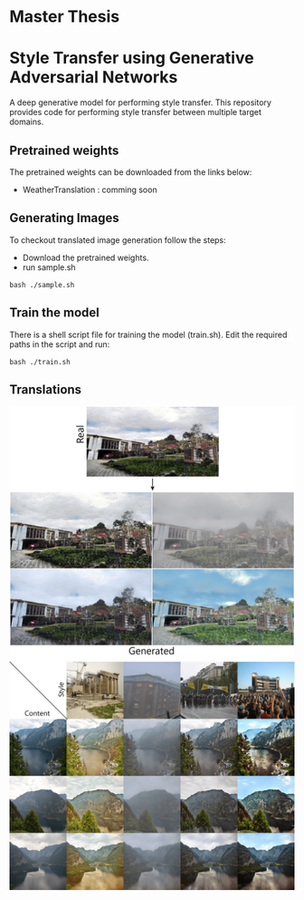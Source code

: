 # Master Thesis
# Style Transfer using Generative Adversarial Networks
A deep generative model for performing style transfer. This repository provides code for performing style transfer between multiple target domains.

## Pretrained weights
The pretrained weights can be downloaded from the links below:
* WeatherTranslation : comming soon

## Generating Images
To checkout translated image generation follow the steps:
* Download the pretrained weights.
* run sample.sh
```
bash ./sample.sh
```
## Train the model
There is a shell script file for training the model (train.sh). Edit the required paths in the script and run:
```
bash ./train.sh
```

## Translations
![Process](https://github.com/kartikkadur/MasterThesis/blob/main/images/process.jpg)
![Translation](https://github.com/kartikkadur/MasterThesis/blob/main/images/translation.png)
